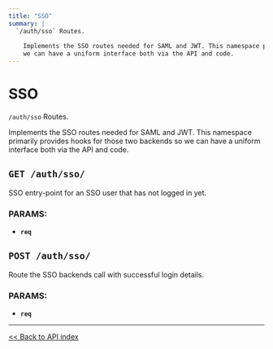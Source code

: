 ```yaml
---
title: "SSO"
summary: |
  `/auth/sso` Routes.
  
    Implements the SSO routes needed for SAML and JWT. This namespace primarily provides hooks for those two backends so
    we can have a uniform interface both via the API and code.
---
```


# SSO

`/auth/sso` Routes.

  Implements the SSO routes needed for SAML and JWT. This namespace primarily provides hooks for those two backends so
  we can have a uniform interface both via the API and code.

## `GET /auth/sso/`

SSO entry-point for an SSO user that has not logged in yet.

### PARAMS:

*  **`req`**

## `POST /auth/sso/`

Route the SSO backends call with successful login details.

### PARAMS:

*  **`req`**

---

[<< Back to API index](../../api-documentation.md)